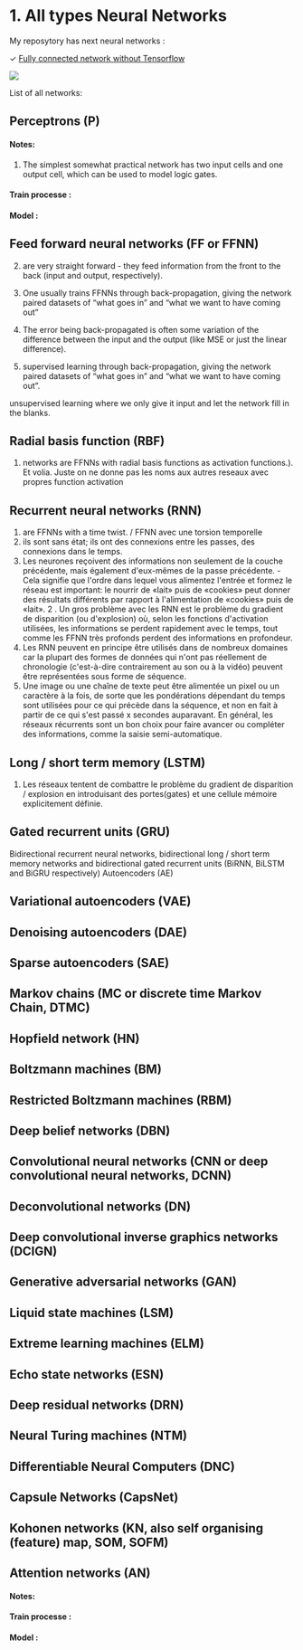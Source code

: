 # 1. All types Neural Networks

My reposytory has next neural networks :

✓ [Fully connected network without Tensorflow](https://github.com/aoisohei/all_types_neural_networks/blob/main/1_fully_connected_network_without_Tensorflow.ipynb)

![](https://penseeartificielle.fr/wp-content/uploads/2019/06/compilation-r%C3%A9seaux-de-deep-learning.png)


List of all networks:

## Perceptrons (P)
#### Notes:     
1. The simplest somewhat practical network has two input cells and one output cell, which can be used to model logic gates.
#### Train processe :
#### Model :

## Feed forward neural networks (FF or FFNN)
 

2. are very straight forward - they feed information from the front to the back (input and output, respectively).

3. One usually trains FFNNs through back-propagation, giving the network paired datasets of “what goes in” and “what we want to have coming out”
 
4. The error being back-propagated is often some variation of the difference between the input and the output (like MSE or just the linear difference).

5. supervised learning
through back-propagation, giving the network paired datasets of “what goes in” and “what we want to have coming out”.

unsupervised learning
where we only give it input and let the network fill in the blanks.

 
## Radial basis function (RBF)
1. networks are FFNNs with radial basis functions as activation functions.). Et volia. Juste on ne donne pas les noms aux autres reseaux  avec propres function activation

## Recurrent neural networks (RNN)
 
1. are FFNNs with a time twist. / FFNN avec une torsion temporelle
2. ils sont sans état; ils ont des connexions entre les passes, des connexions dans le temps.
3. Les neurones reçoivent des informations non seulement de la couche précédente, mais également d'eux-mêmes de la passe précédente. - Cela signifie que l'ordre dans lequel vous alimentez l'entrée et formez le réseau est important: le nourrir de «lait» puis de «cookies» peut donner des résultats différents par rapport à l'alimentation de «cookies» puis de «lait».
2 . Un gros problème avec les RNN est le problème du gradient de disparition (ou d'explosion) où, selon les fonctions d'activation utilisées, les informations se perdent rapidement avec le temps, tout comme les FFNN très profonds perdent des informations en profondeur.
3. Les RNN peuvent en principe être utilisés dans de nombreux domaines car la plupart des formes de données qui n'ont pas réellement de chronologie (c'est-à-dire contrairement au son ou à la vidéo) peuvent être représentées sous forme de séquence.
4. Une image ou une chaîne de texte peut être alimentée un pixel ou un caractère à la fois, de sorte que les pondérations dépendant du temps sont utilisées pour ce qui précède dans la séquence, et non en fait à partir de ce qui s'est passé x secondes auparavant. En général, les réseaux récurrents sont un bon choix pour faire avancer ou compléter des informations, comme la saisie semi-automatique.

## Long / short term memory (LSTM)

 

1. Les réseaux tentent de combattre le problème du gradient de disparition / explosion en introduisant des portes(gates) et une cellule mémoire explicitement définie.

## Gated recurrent units (GRU)
 
Bidirectional recurrent neural networks, bidirectional long / short term memory networks and bidirectional gated recurrent units (BiRNN, BiLSTM and BiGRU respectively)
Autoencoders (AE)

 
## Variational autoencoders (VAE)
 
## Denoising autoencoders (DAE)
 
## Sparse autoencoders (SAE)
 
## Markov chains (MC or discrete time Markov Chain, DTMC)
 
## Hopfield network (HN)
 
## Boltzmann machines (BM)
 
## Restricted Boltzmann machines (RBM)
 
## Deep belief networks (DBN)
 
## Convolutional neural networks (CNN or deep convolutional neural networks, DCNN) 
 
## Deconvolutional networks (DN)
 
## Deep convolutional inverse graphics networks (DCIGN)
 
## Generative adversarial networks (GAN)
 
## Liquid state machines (LSM)
 
## Extreme learning machines (ELM)
 
## Echo state networks (ESN)
 
## Deep residual networks (DRN)
 
## Neural Turing machines (NTM)
 
## Differentiable Neural Computers (DNC)
 
## Capsule Networks (CapsNet)
 
## Kohonen networks (KN, also self organising (feature) map, SOM, SOFM)
 
## Attention networks (AN)
#### Notes: 
#### Train processe :
#### Model :

